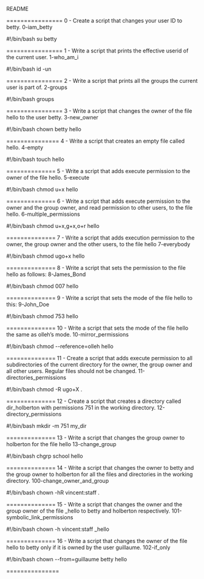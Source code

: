 README

================
0 - Create a script that changes your user ID to betty. 
0-iam_betty

#!/bin/bash
su betty

================
1 - Write a script that prints the effective userid of the current user. 
1-who_am_i

#!/bin/bash
id -un

================
2 - Write a script that prints all the groups the current user is part of. 
2-groups

#!/bin/bash
groups

================
3 - Write a script that changes the owner of the file hello to the user betty. 
3-new_owner

#!/bin/bash
chown betty hello

===============
4 - Write a script that creates an empty file called hello. 
4-empty

#!/bin/bash
touch hello

==============
5 - Write a script that adds execute permission to the owner of the file hello. 
5-execute

#!/bin/bash
chmod u+x hello

==============
6 - Write a script that adds execute permission to the owner and the group owner, and read permission to other users, to the file hello. 
6-multiple_permissions

#!/bin/bash
chmod u+x,g+x,o+r hello

==============
7 - Write a script that adds execution permission to the owner, the group owner and the other users, to the file hello 
7-everybody

#!/bin/bash
chmod ugo+x hello

==============
8 - Write a script that sets the permission to the file hello as follows: 
8-James_Bond

#!/bin/bash
chmod 007 hello

==============
9 - Write a script that sets the mode of the file hello to this: 
9-John_Doe

#!/bin/bash
chmod 753 hello

==============
10 - Write a script that sets the mode of the file hello the same as olleh’s mode. 
10-mirror_permissions

#!/bin/bash
chmod --reference=olleh hello

==============
11 - Create a script that adds execute permission to all subdirectories of the current directory for the owner, the group owner and all other users. Regular files should not be changed. 
11-directories_permissions

#!/bin/bash
chmod -R ugo+X .

==============
12 - Create a script that creates a directory called dir_holberton with permissions 751 in the working directory. 
12-directory_permissions

#!/bin/bash
mkdir -m 751 my_dir

==============
13 - Write a script that changes the group owner to holberton for the file hello 
13-change_group

#!/bin/bash
chgrp school hello

==============
14 - Write a script that changes the owner to betty and the group owner to holberton for all the files and directories in the working directory. 
100-change_owner_and_group

#!/bin/bash
chown -hR vincent:staff .

==============
15 - Write a script that changes the owner and the group owner of the file _hello to betty and holberton respectively. 
101-symbolic_link_permissions

#!/bin/bash
chown -h vincent:staff _hello

==============
16 - Write a script that changes the owner of the file hello to betty only if it is owned by the user guillaume.
102-if_only

#!/bin/bash
chown --from=guillaume betty hello

===============

